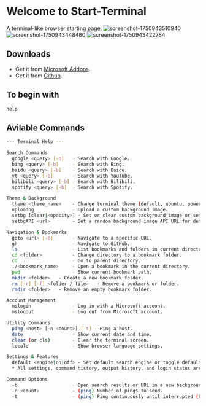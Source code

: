 # Welcome to Start-Terminal 
A terminal-like browser starting page. 
![screenshot-1750943510940](https://github.com/user-attachments/assets/532c01ff-c542-43a1-b7ae-a406c928c762)
![screenshot-1750943448480](https://github.com/user-attachments/assets/f29ad0ab-a336-4f12-a88b-763c73b498b3)
![screenshot-1750943422784](https://github.com/user-attachments/assets/d6f5e789-be06-4a68-ad52-a7149d06c15f)

## Downloads
* Get it from [Microsoft Addons](https://microsoftedge.microsoft.com/addons/detail/pkaikemmelhclbkndohcoffnenhhhihp). 
* Get it from [Github](https://github.com/BradleyBao/Start-Terminal/releases). 
 
## To begin with 
```shell
help
```

## Avilable Commands 
```bash
--- Terminal Help ---

Search Commands
  google <query> [-b]   - Search with Google.
  bing <query> [-b]     - Search with Bing.
  baidu <query> [-b]    - Search with Baidu.
  yt <query> [-b]       - Search with YouTube.
  bilibili <query> [-b] - Search with Bilibili.
  spotify <query> [-b]  - Search with Spotify.

Theme & Background
  theme <theme_name>    - Change terminal theme (default, ubuntu, powershell, cmd, kali, debian).
  uploadbg              - Upload a custom background image.
  setbg [clear|<opacity>] - Set or clear custom background image or set opacity (0-1).
  setbgAPI <url>        - Set a random background image API URL for default image.

Navigation & Bookmarks
  goto <url> [-b]       - Navigate to a specific URL.
  gh                    - Navigate to GitHub.
  ls                    - List bookmarks and folders in current directory.
  cd <folder>           - Change directory to a bookmark folder.
  cd ..                 - Go to parent directory.
  ./<bookmark_name>     - Open a bookmark in the current directory.
  pwd                   - Show current bookmark path.
  mkdir <folder>   - Create a new bookmark folder.
  rm [-r] [-f] <folder / file>   - Remove a bookmark or folder.
  rmdir <folder>   - Remove an empty bookmark folder.

Account Management
  mslogin               - Log in with a Microsoft account.
  mslogout              - Log out from Microsoft account.

Utility Commands
  ping <host> [-n <count>] [-t] - Ping a host.
  date                  - Show current date and time.
  clear (or cls)        - Clear the terminal screen.
  locale                - Show browser language settings.

Settings & Features
  default <engine|on|off> - Set default search engine or toggle default mode.
  * All settings, command history, output history, and login status are saved automatically.

Command Options
  -b                    - Open search results or URL in a new background tab.
  -n <count>            - (ping) Number of pings to send.
  -t                    - (ping) Ping continuously until interrupted (Ctrl+C).
```
